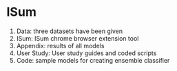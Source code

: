 # ISum

1. Data: three datasets have been given
2. ISum: ISum chrome browser extension tool
3. Appendix: results of all models
4. User Study: User study guides and coded scripts
5. Code: sample models for creating ensemble classifier

